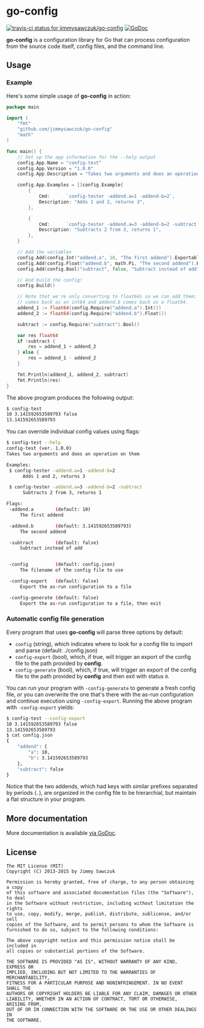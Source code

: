 # go-config

[ ![travis-ci status for jimmysawczuk/go-config](https://travis-ci.org/jimmysawczuk/go-config.svg)](https://travis-ci.org/jimmysawczuk/go-config) [![GoDoc](https://godoc.org/github.com/jimmysawczuk/go-config?status.svg)](https://godoc.org/github.com/jimmysawczuk/go-config)

**go-config** is a configuration library for Go that can process configuration from the source code itself, config files, and the command line.

## Usage

### Example

Here's some simple usage of **go-config** in action:

```go
package main

import (
	"fmt"
	"github.com/jimmysawczuk/go-config"
	"math"
)

func main() {
	// Set up the app information for the --help output
	config.App.Name = "config-test"
	config.App.Version = "1.0.0"
	config.App.Description = "Takes two arguments and does an operation on them"

	config.App.Examples = []config.Example{
		{
			Cmd:      `config-tester -addend.a=1 -addend-b=2`,
			Description: "Adds 1 and 2, returns 3",
		},

		{
			Cmd:      `config-tester -addend.a=3 -addend-b=2 -subtract`,
			Description: "Subtracts 2 from 3, returns 1",
		},
	}

	// Add the variables
	config.Add(config.Int("addend.a", 10, "The first addend").Exportable(true))
	config.Add(config.Float("addend.b", math.Pi, "The second addend").Exportable(true))
	config.Add(config.Bool("subtract", false, "Subtract instead of add").Exportable(true))

	// And build the config!
	config.Build()

	// Note that we're only converting to float64s so we can add them; addend.a
	// comes back as an int64 and addend.b comes back as a float64.
	addend_1 := float64(config.Require("addend.a").Int())
	addend_2 := float64(config.Require("addend.b").Float())

	subtract := config.Require("subtract").Bool()

	var res float64
	if !subtract {
		res = addend_1 + addend_2
	} else {
		res = addend_1 - addend_2
	}

	fmt.Println(addend_1, addend_2, subtract)
	fmt.Println(res)
}
```

The above program produces the following output:
```bash
$ config-test
10 3.141592653589793 false
13.141592653589793
```

You can override individual config values using flags:

```bash
$ config-test --help
config-test (ver. 1.0.0)
Takes two arguments and does an operation on them

Examples:
 $ config-tester -addend.a=1 -addend-b=2
      Adds 1 and 2, returns 3

 $ config-tester -addend.a=3 -addend-b=2 -subtract
      Subtracts 2 from 3, returns 1

Flags:
 -addend.a        (default: 10)
     The first addend

 -addend.b        (default: 3.141592653589793)
     The second addend

 -subtract        (default: false)
     Subtract instead of add


 -config          (default: config.json)
     The filename of the config file to use

 -config-export   (default: false)
     Export the as-run configuration to a file

 -config-generate (default: false)
     Export the as-run configuration to a file, then exit

```

### Automatic config file generation

Every program that uses **go-config** will parse three options by default:

* `config` (string), which indicates where to look for a config file to import and parse (default: ./config.json)
* `config-export` (bool), which, if true, will trigger an export of the config file to the path provided by **config**.
* `config-generate` (bool), which, if true, will trigger an export of the config file to the path provided by **config** and then exit with status `0`.

You can run your program with `-config-generate` to generate a fresh config file, or you can overwrite the one that's there with the as-run configuration and continue execution using `-config-export`. Running the above program with `-config-export` yields:

```bash
$ config-test --config-export
10 3.141592653589793 false
13.141592653589793
$ cat config.json
{
    "addend": {
        "a": 10,
        "b": 3.141592653589793
    },
    "subtract": false
}
```

Notice that the two addends, which had keys with similar prefixes separated by periods (`.`), are organized in the config file to be hierarchial, but maintain a flat structure in your program.

## More documentation

More documentation is available [via GoDoc](http://godoc.org/github.com/jimmysawczuk/go-config).

## License

	The MIT License (MIT)
	Copyright (C) 2013-2015 by Jimmy Sawczuk

	Permission is hereby granted, free of charge, to any person obtaining a copy
	of this software and associated documentation files (the "Software"), to deal
	in the Software without restriction, including without limitation the rights
	to use, copy, modify, merge, publish, distribute, sublicense, and/or sell
	copies of the Software, and to permit persons to whom the Software is
	furnished to do so, subject to the following conditions:

	The above copyright notice and this permission notice shall be included in
	all copies or substantial portions of the Software.

	THE SOFTWARE IS PROVIDED "AS IS", WITHOUT WARRANTY OF ANY KIND, EXPRESS OR
	IMPLIED, INCLUDING BUT NOT LIMITED TO THE WARRANTIES OF MERCHANTABILITY,
	FITNESS FOR A PARTICULAR PURPOSE AND NONINFRINGEMENT. IN NO EVENT SHALL THE
	AUTHORS OR COPYRIGHT HOLDERS BE LIABLE FOR ANY CLAIM, DAMAGES OR OTHER
	LIABILITY, WHETHER IN AN ACTION OF CONTRACT, TORT OR OTHERWISE, ARISING FROM,
	OUT OF OR IN CONNECTION WITH THE SOFTWARE OR THE USE OR OTHER DEALINGS IN
	THE SOFTWARE.
